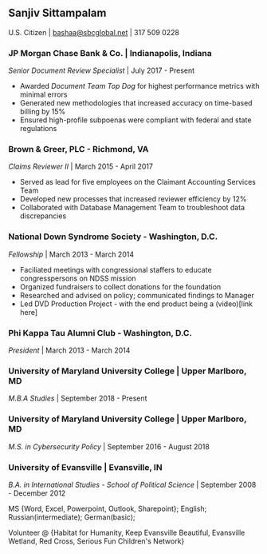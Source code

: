 ## Sanjiv Sittampalam
U.S. Citizen | bashaa@sbcglobal.net | 317 509 0228

### JP Morgan Chase Bank & Co. | Indianapolis, Indiana
_Senior Document Review Specialist_ | July 2017 - Present
* Awarded *Document Team Top Dog* for highest performance metrics with minimal errors
* Generated new methodologies that increased accuracy on time-based billing by 15%
* Ensured high-profile subpoenas were compliant with federal and state regulations 

### Brown & Greer, PLC - Richmond, VA
_Claims Reviewer II_ | March 2015 - April 2017
* Served as lead for five employees on the Claimant Accounting Services Team
* Developed new processes that increased reviewer efficiency by 12%
* Collaborated with Database Management Team to troubleshoot data discrepancies

### National Down Syndrome Society - Washington, D.C.
_Fellowship_ | March 2013 - March 2014
* Faciliated meetings with congressional staffers to educate congresspersons on NDSS mission
* Organized fundraisers to collect donations for the foundation
* Researched and advised on policy; communicated findings to Manager
* Led DVD Production Project - with the end product being a (video)[link here]

### Phi Kappa Tau Alumni Club - Washington, D.C.
_President_ | March 2013 - March 2014

### University of Maryland University College | Upper Marlboro, MD
_M.B.A Studies_ | September 2018 - Present

### University of Maryland University College | Upper Marlboro, MD
_M.S. in Cybersecurity Policy_ | September 2016 - August 2018

### University of Evansville | Evansville, IN
_B.A. in International Studies - School of Political Science_ | September 2008 - December 2012

MS {Word, Excel, Powerpoint, Outlook, Sharepoint}; English; Russian(intermediate); German(basic);

Volunteer @ {Habitat for Humanity, Keep Evansville Beautiful, Evansville Wetland, Red Cross, Serious
Fun Children's Network} 





